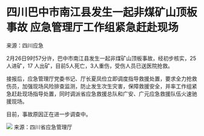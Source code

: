 # 四川巴中市南江县发生一起非煤矿山顶板事故 应急管理厅工作组紧急赶赴现场

来源：四川应急

2月26日9时57分许，巴中市南江县发生一起非煤矿山顶板事故，经初步核实，25 人进矿，17 人出矿，目前5人死亡，3人重伤，受伤人员已送医院抢救。

接报后，应急管理厅党委书记、厅长夏凤俭立即调度指导救援处置，要求全力抢救伤员，加强现场风险排查监测，防止发生次生灾害，保障救援安全，并率工作组紧急赶赴现场指导处置，同时调派省应急救援总队和广安、广元应急救援队伍火速驰援现场。

目前，事故原因正在进一步调查中。

![](https://inews.gtimg.com/om_bt/OPdO51c6UtMU-q7M_twno1slSKcFqGWBJ2DpVwjdLWm2kAA/1000)
来源：四川省应急管理厅

